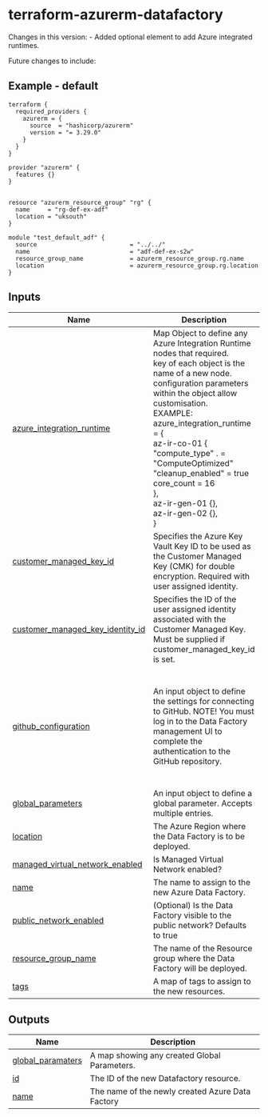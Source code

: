 <!-- BEGIN_TF_DOCS -->
# terraform-azurerm-datafactory

Changes in this version:
    - Added optional element to add Azure integrated runtimes.

Future changes to include:

## Example - default
```hcl
terraform {
  required_providers {
    azurerm = {
      source  = "hashicorp/azurerm"
      version = "= 3.29.0"
    }
  }
}

provider "azurerm" {
  features {}
}


resource "azurerm_resource_group" "rg" {
  name     = "rg-def-ex-adf"
  location = "uksouth"
}

module "test_default_adf" {
  source                          = "../../"
  name                            = "adf-def-ex-s2w"
  resource_group_name             = azurerm_resource_group.rg.name
  location                        = azurerm_resource_group.rg.location
}

```

## Inputs

| Name | Description | Type | Default | Required |
|------|-------------|------|---------|:--------:|
| <a name="input_azure_integration_runtime"></a> [azure\_integration\_runtime](#input\_azure\_integration\_runtime) | Map Object to define any Azure Integration Runtime nodes that required.<br>  key of each object is the name of a new node.<br>  configuration parameters within the object allow customisation.<br>  EXAMPLE:<br>  azure\_integration\_runtime = {<br>    az-ir-co-01 {<br>      "compute\_type" .  = "ComputeOptimized"<br>      "cleanup\_enabled" = true<br>      core\_count        = 16<br>    },<br>    az-ir-gen-01 {},<br>    az-ir-gen-02 {},<br>  } | <pre>map(object({<br>    description             = optional(string, "Azure Integrated Runtime")<br>    compute_type            = optional(string, "General")<br>    virtual_network_enabled = optional(string, true)<br>    core_count              = optional(number, 8)<br>    time_to_live_min        = optional(number, 0)<br>    cleanup_enabled         = optional(bool, true)<br>  }))</pre> | `{}` | no |
| <a name="input_customer_managed_key_id"></a> [customer\_managed\_key\_id](#input\_customer\_managed\_key\_id) | Specifies the Azure Key Vault Key ID to be used as the Customer Managed Key (CMK) for double encryption. Required with user assigned identity. | `string` | `null` | no |
| <a name="input_customer_managed_key_identity_id"></a> [customer\_managed\_key\_identity\_id](#input\_customer\_managed\_key\_identity\_id) | Specifies the ID of the user assigned identity associated with the Customer Managed Key. Must be supplied if customer\_managed\_key\_id is set. | `string` | `null` | no |
| <a name="input_github_configuration"></a> [github\_configuration](#input\_github\_configuration) | An input object to define the settings for connecting to GitHub. NOTE! You must log in to the Data Factory management UI to complete the authentication to the GitHub repository. | <pre>object({<br>    git_url         = optional(string) # - OPTIONAL: Specifies the GitHub Enterprise host name. Defaults to "https://github.com"<br>    account_name    = optional(string) # - REQUIRED: Specifies the GitHub account name. Defaults to ''<br>    repository_name = optional(string) # - REQUIRED: Specifies the name of the git repository. <br>    branch_name     = optional(string) # - OPTIONAL: Specifies the branch of the repository to get code from. Defaults to 'main'<br>    root_folder     = optional(string) # - OPTIONAL: Specifies the root folder within the repository. Defaults to '/' for top level.<br>  })</pre> | `null` | no |
| <a name="input_global_parameters"></a> [global\_parameters](#input\_global\_parameters) | An input object to define a global parameter. Accepts multiple entries. | `any` | `{}` | no |
| <a name="input_location"></a> [location](#input\_location) | The Azure Region where the Data Factory is to be deployed. | `string` | `"uksouth"` | no |
| <a name="input_managed_virtual_network_enabled"></a> [managed\_virtual\_network\_enabled](#input\_managed\_virtual\_network\_enabled) | Is Managed Virtual Network enabled? | `bool` | `true` | no |
| <a name="input_name"></a> [name](#input\_name) | The name to assign to the new Azure Data Factory. | `string` | n/a | yes |
| <a name="input_public_network_enabled"></a> [public\_network\_enabled](#input\_public\_network\_enabled) | (Optional) Is the Data Factory visible to the public network? Defaults to true | `bool` | `false` | no |
| <a name="input_resource_group_name"></a> [resource\_group\_name](#input\_resource\_group\_name) | The name of the Resource group where the Data Factory will be deployed. | `string` | n/a | yes |
| <a name="input_tags"></a> [tags](#input\_tags) | A map of tags to assign to the new resources. | `map(string)` | `{}` | no |

## Outputs

| Name | Description |
|------|-------------|
| <a name="output_global_paramaters"></a> [global\_paramaters](#output\_global\_paramaters) | A map showing any created Global Parameters. |
| <a name="output_id"></a> [id](#output\_id) | The ID of the new Datafactory resource. |
| <a name="output_name"></a> [name](#output\_name) | The name of the newly created Azure Data Factory |
<!-- END_TF_DOCS -->